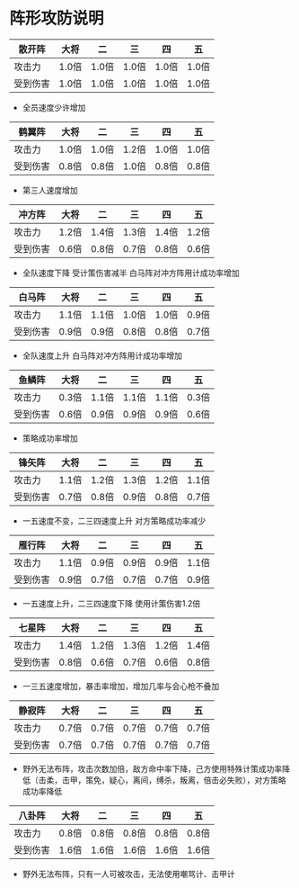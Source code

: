 # 阵形攻防说明

|散开阵|大将|二|三|四|五|
|--|--|--|--|--|--|
|攻击力|1.0倍|1.0倍|1.0倍|1.0倍|1.0倍|
|受到伤害|1.0倍|1.0倍|1.0倍|1.0倍|1.0倍|

- 全员速度少许增加

|鹤翼阵|大将|二|三|四|五|
|--|--|--|--|--|--|
|攻击力|1.0倍|1.0倍|1.2倍|1.0倍|1.0倍|
|受到伤害|0.8倍|0.8倍|1.0倍|0.8倍|0.8倍|

- 第三人速度增加

|冲方阵|大将|二|三|四|五|
|--|--|--|--|--|--|
|攻击力|1.2倍|1.4倍|1.3倍|1.4倍|1.2倍|
|受到伤害|0.6倍|0.8倍|0.7倍|0.8倍|0.6倍|

- 全队速度下降 受计策伤害减半 白马阵对冲方阵用计成功率增加

|白马阵|大将|二|三|四|五|
|--|--|--|--|--|--|
|攻击力|1.1倍|1.1倍|1.0倍|1.0倍|0.9倍|
|受到伤害|0.9倍|0.9倍|0.8倍|0.8倍|0.7倍|

- 全队速度上升 白马阵对冲方阵用计成功率增加

|鱼鳞阵|大将|二|三|四|五|
|--|--|--|--|--|--|
|攻击力|0.3倍|1.1倍|1.1倍|1.1倍|0.3倍|
|受到伤害|0.6倍|0.9倍|0.9倍|0.9倍|0.6倍|

- 策略成功率增加

|锋矢阵|大将|二|三|四|五|
|--|--|--|--|--|--|
|攻击力|1.1倍|1.2倍|1.3倍|1.2倍|1.1倍|
|受到伤害|0.7倍|0.8倍|0.9倍|0.8倍|0.7倍|

- 一五速度不变，二三四速度上升 对方策略成功率减少

|雁行阵|大将|二|三|四|五|
|--|--|--|--|--|--| 
|攻击力|1.1倍|0.9倍|0.9倍|0.9倍|1.1倍|
|受到伤害|0.9倍|0.7倍|0.7倍|0.7倍|0.9倍|

- 一五速度上升，二三四速度下降 使用计策伤害1.2倍

|七星阵|大将|二|三|四|五|
|--|--|--|--|--|--|  
|攻击力|1.4倍|1.2倍|1.3倍|1.2倍|1.4倍|
|受到伤害|0.8倍|0.6倍|0.7倍|0.6倍|0.8倍|

- 一三五速度增加，暴击率增加，增加几率与会心枪不叠加

|静寂阵|大将|二|三|四|五|
|--|--|--|--|--|--|
|攻击力|0.7倍|0.7倍|0.7倍|0.7倍|0.7倍|
|受到伤害|0.7倍|0.7倍|0.7倍|0.7倍|0.7倍|

- 野外无法布阵，攻击次数加倍，敌方命中率下降，己方使用特殊计策成功率降低（击柔，击甲，策免，疑心，离间，缚杀，叛离，倍击必失败），对方策略成功率降低


|八卦阵|大将|二|三|四|五|
|--|--|--|--|--|--|
|攻击力|0.8倍|0.8倍|0.8倍|0.8倍|0.8倍| 
|受到伤害|1.6倍|1.6倍|1.6倍|1.6倍|1.6倍|

- 野外无法布阵，只有一人可被攻击，无法使用嘲骂计、击甲计